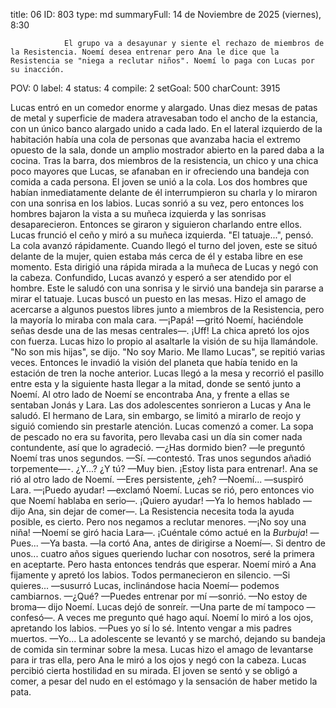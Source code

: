 title:          06
ID:             803
type:           md
summaryFull:    14 de Noviembre de 2025 (viernes), 8:30
                
                El grupo va a desayunar y siente el rechazo de miembros de la Resistencia. Noemí desea entrenar pero Ana le dice que la Resistencia se "niega a reclutar niños". Noemí lo paga con Lucas por su inacción.
POV:            0
label:          4
status:         4
compile:        2
setGoal:        500
charCount:      3915


Lucas entró en un comedor enorme y alargado. Unas diez mesas de patas de metal y superficie de madera atravesaban todo el ancho de la estancia, con un único banco alargado unido a cada lado. En el lateral izquierdo de la habitación había una cola de personas que avanzaba hacia el extremo opuesto de la sala, donde un amplio mostrador abierto en la pared daba a la cocina.
Tras la barra, dos miembros de la resistencia, un chico y una chica poco mayores que Lucas, se afanaban en ir ofreciendo una bandeja con comida a cada persona.
El joven se unió a la cola. Los dos hombres que habían inmediatamente delante de él interrumpieron su charla y lo miraron con una sonrisa en los labios. Lucas sonrió a su vez, pero entonces los hombres bajaron la vista a su muñeca izquierda y las sonrisas desaparecieron. Entonces se giraron y siguieron charlando entre ellos.
Lucas frunció el ceño y miró a su muñeca izquierda. "El tatuaje...", pensó.
La cola avanzó rápidamente. Cuando llegó el turno del joven, este se situó delante de la mujer, quien estaba más cerca de él y estaba libre en ese momento. Esta dirigió una rápida mirada a la muñeca de Lucas y negó con la cabeza.
Confundido, Lucas avanzó y esperó a ser atendido por el hombre. Este le saludó con una sonrisa y le sirvió una bandeja sin pararse a mirar el tatuaje.
Lucas buscó un puesto en las mesas. Hizo el amago de acercarse a algunos puestos libres junto a miembros de la Resistencia, pero la mayoría lo miraba con mala cara.
—¡Papá! —gritó Noemí, haciéndole señas desde una de las mesas centrales—. ¡Uff!
La chica apretó los ojos con fuerza. Lucas hizo lo propio al asaltarle la visión de su hija llamándole. "No son mis hijas", se dijo.
"No soy Mario. Me llamo Lucas", se repitió varias veces. Entonces le invadió la visión del planeta que había tenido en la estación de tren la noche anterior.
Lucas llegó a la mesa y recorrió el pasillo entre esta y la siguiente hasta llegar a la mitad, donde se sentó junto a Noemí. Al otro lado de Noemí se encontraba Ana, y frente a ellas se sentaban Jonás y Lara. Las dos adolescentes sonrieron a Lucas y Ana le saludó. El hermano de Lara, sin embargo, se limitó a mirarlo de reojo y siguió comiendo sin prestarle atención.
Lucas comenzó a comer. La sopa de pescado no era su favorita, pero llevaba casi un día sin comer nada contundente, así que lo agradeció.
—¿Has dormido bien? —le preguntó Noemí tras unos segundos.
—Sí. —contestó. Tras unos segundos añadió torpemente—-. ¿Y...? ¿Y tú?
—Muy bien. ¡Estoy lista para entrenar!.
Ana se rió al otro lado de Noemí.
—Eres persistente, ¿eh?
—Noemí... —suspiró Lara.
—¡Puedo ayudar! —exclamó Noemí. Lucas se rió, pero entonces vio que Noemí hablaba en serio—. ¡Quiero ayudar!
—Ya lo hemos hablado —dijo Ana, sin dejar de comer—. La Resistencia necesita toda la ayuda posible, es cierto. Pero nos negamos a reclutar menores.
—¡No soy una niña! —Noemí se giró hacia Lara—. ¡Cuéntale cómo actué en la *Burbuja*!
—Pues...
—Ya basta. —la cortó Ana, antes de dirigirse a Noemí—. Si dentro de unos... cuatro años sigues queriendo luchar con nosotros, seré la primera en aceptarte. Pero hasta entonces tendrás que esperar.
Noemí miró a Ana fijamente y apretó los labios. Todos permanecieron en silencio.
—Si quieres... —susurró Lucas, inclinándose hacia Noemí— podemos cambiarnos.
—¿Qué?
—Puedes entrenar por mí —sonrió.
—No estoy de broma— dijo Noemí.
Lucas dejó de sonreír.
—Una parte de mí tampoco —confesó—. A veces me pregunto qué hago aquí.
Noemí lo miró a los ojos, apretando los labios.
—Pues yo sí lo sé. Intento vengar a mis padres muertos.
—Yo...
La adolescente se levantó y se marchó, dejando su bandeja de comida sin terminar sobre la mesa.
Lucas hizo el amago de levantarse para ir tras ella, pero Ana le miró a los ojos y negó con la cabeza. Lucas percibió cierta hostilidad en su mirada.
El joven se sentó y se obligó a comer, a pesar del nudo en el estómago y la sensación de haber metido la pata.